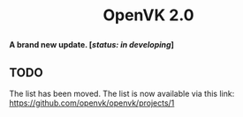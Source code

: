 # <p align="center">OpenVK 2.0</p>
**A brand new update. \[*status: in developing*\]**
## TODO
The list has been moved. The list is now available via this link: https://github.com/openvk/openvk/projects/1
